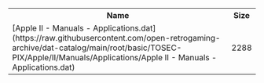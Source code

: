 <table>
<tr><th>Name</th><th>Size</th></tr>
<tr><td>[Apple II - Manuals - Applications.dat](https://raw.githubusercontent.com/open-retrogaming-archive/dat-catalog/main/root/basic/TOSEC-PIX/Apple/II/Manuals/Applications/Apple II - Manuals - Applications.dat)</td><td>2288</td></tr>
</table>
